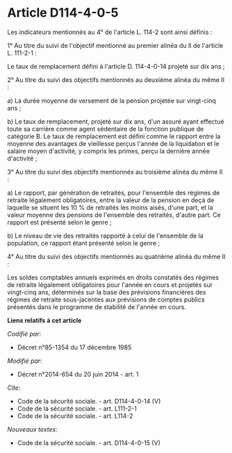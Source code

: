 # Article D114-4-0-5

Les indicateurs mentionnés au 4° de l'article L. 114-2 sont ainsi définis : 

1° Au titre du suivi de l'objectif mentionné au premier alinéa du II de l'article L. 111-2-1 : 

Le taux de remplacement défini à l'article D. 114-4-0-14 projeté sur dix ans ; 

2° Au titre du suivi des objectifs mentionnés au deuxième alinéa du même II : 

a) La durée moyenne de versement de la pension projetée sur vingt-cinq ans ; 

b) Le taux de remplacement, projeté sur dix ans, d'un assuré ayant effectué toute sa carrière comme agent sédentaire de la
fonction publique de catégorie B. Le taux de remplacement est défini comme le rapport entre la moyenne des avantages de
vieillesse perçus l'année de la liquidation et le salaire moyen d'activité, y compris les primes, perçu la dernière année
d'activité ; 

3° Au titre du suivi des objectifs mentionnés au troisième alinéa du même II : 

a) Le rapport, par génération de retraités, pour l'ensemble des régimes de retraite légalement obligatoires, entre la valeur
de la pension en deçà de laquelle se situent les 10 % de retraités les moins aisés, d'une part, et la valeur moyenne des
pensions de l'ensemble des retraités, d'autre part. Ce rapport est présenté selon le genre ; 

b) Le niveau de vie des retraités rapporté à celui de l'ensemble de la population, ce rapport étant présenté selon le
genre ; 

4° Au titre du suivi des objectifs mentionnés au quatrième alinéa du même II : 

Les soldes comptables annuels exprimés en droits constatés des régimes de retraite légalement obligatoires pour l'année en
cours et projetés sur vingt-cinq ans, déterminés sur la base des prévisions financières des régimes de retraite sous-jacentes
aux prévisions de comptes publics présentés dans le programme de stabilité de l'année en cours.

**Liens relatifs à cet article**

_Codifié par_:

  - Décret n°85-1354 du 17 décembre 1985

_Modifié par_:

  - Décret n°2014-654 du 20 juin 2014 - art. 1

_Cite_:

  - Code de la sécurité sociale. - art. D114-4-0-14 (V)
  - Code de la sécurité sociale. - art. L111-2-1
  - Code de la sécurité sociale. - art. L114-2

_Nouveaux textes_:

  - Code de la sécurité sociale. - art. D114-4-0-15 (V)
